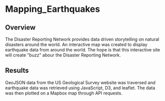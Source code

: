 # Mapping_Earthquakes
## Overview
  The Disaster Reporting Network provides data driven storytelling on natural disasters around the world. An interactive map was created to display earthquake data from around the world. The hope is that this interactive site will create "buzz" abour the Disaster Reporting Network. 

## Results
  GeoJSON data from the US Geological Survey website was traversed and earthquake data was retrieved using JavaScript, D3, and leaflet. The data was then plotted on a Mapbox map through API requests.  
